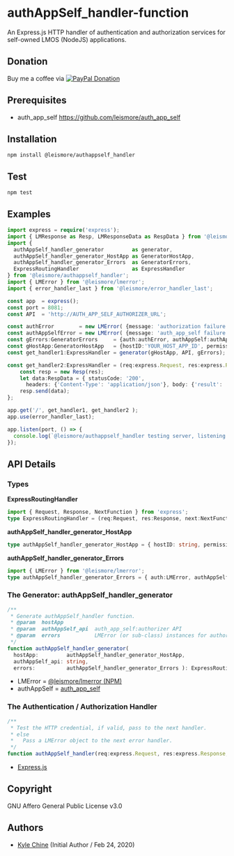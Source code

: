 # authAppSelf_handler-function

An Express.js HTTP handler of authentication and authorization services for self-owned LMOS (NodeJS) applications.

## Donation

Buy me a coffee via [![PayPal Donation](https://www.paypalobjects.com/en_AU/i/btn/btn_donateCC_LG.gif)](https://www.paypal.com/cgi-bin/webscr?cmd=_donations&business=SPPJPYRY4D6WC&item_name=Give+people+an+option+to+support+my+open+source+software.&currency_code=AUD&source=url)

## Prerequisites

* auth_app_self <https://github.com/leismore/auth_app_self>

## Installation

`npm install @leismore/authappself_handler`

## Test

`npm test`

## Examples

```typescript
import express = require('express');
import { LMResponse as Resp, LMResponseData as RespData } from '@leismore/response';
import {
  authAppSelf_handler_generator         as generator,
  authAppSelf_handler_generator_HostApp as GeneratorHostApp,
  authAppSelf_handler_generator_Errors  as GeneratorErrors,
  ExpressRoutingHandler                 as ExpressHandler
} from '@leismore/authappself_handler';
import { LMError } from '@leismore/lmerror';
import { error_handler_last } from '@leismore/error_handler_last';

const app  = express();
const port = 8081;
const API  = 'http://AUTH_APP_SELF_AUTHORIZER_URL';

const authError        = new LMError( {message: 'authorization failure', code: '1'}, {statusCode: '403'} );
const authAppSelfError = new LMError( {message: 'auth_app_self failure', code: '2'}, {statusCode: '503'} );
const gErrors:GeneratorErrors     = {auth:authError, authAppSelf:authAppSelfError};
const gHostApp:GeneratorHostApp   = {hostID:'YOUR_HOST_APP_ID', permission:'YOUR_PERMISSION_NAME'};
const get_handler1:ExpressHandler = generator(gHostApp, API, gErrors);

const get_handler2:ExpressHandler = (req:express.Request, res:express.Response, next:express.NextFunction) => {
    const resp = new Resp(res);
    let data:RespData = { statusCode: '200',
      headers: {'Content-Type': 'application/json'}, body: {'result': 'OK'} };
    resp.send(data);
};

app.get('/', get_handler1, get_handler2 );
app.use(error_handler_last);

app.listen(port, () => {
  console.log(`@leismore/authappself_handler testing server, listening at http://localhost:${port}`);
});
```

## API Details

### Types

**ExpressRoutingHandler**

```typescript
import { Request, Response, NextFunction } from 'express';
type ExpressRoutingHandler = (req:Request, res:Response, next:NextFunction) => void;
```

**authAppSelf_handler_generator_HostApp**

```typescript
type authAppSelf_handler_generator_HostApp = { hostID: string, permission: string };
```

**authAppSelf_handler_generator_Errors**

```typescript
import { LMError } from '@leismore/lmerror';
type authAppSelf_handler_generator_Errors = { auth:LMError, authAppSelf:LMError };
```

### The Generator: authAppSelf_handler_generator

```typescript
/**
 * Generate authAppSelf_handler function.
 * @param  hostApp
 * @param  authAppSelf_api  auth_app_self:authorizer API
 * @param  errors           LMError (or sub-class) instances for authorization failure (HTTP 403) and authAppSelf failure (HTTP 503)
 */
function authAppSelf_handler_generator(
  hostApp:         authAppSelf_handler_generator_HostApp,
  authAppSelf_api: string,
  errors:          authAppSelf_handler_generator_Errors ): ExpressRoutingHandler
```

* LMError     = [@leismore/lmerror (NPM)](https://www.npmjs.com/package/@leismore/lmerror)
* authAppSelf = [auth_app_self](https://github.com/leismore/auth_app_self)

### The Authentication / Authorization Handler

```typescript
/**
 * Test the HTTP credential, if valid, pass to the next handler.
 * else
 *   Pass a LMError object to the next error handler.
 */
function authAppSelf_handler(req:express.Request, res:express.Response, next:express.NextFunction): void
```

* [Express.js](http://expressjs.com)

## Copyright

GNU Affero General Public License v3.0

## Authors

* [Kyle Chine](https://www.kylechine.name) (Initial Author / Feb 24, 2020)
